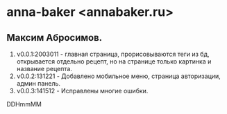 # anna-baker <annabaker.ru>
## Максим Абросимов.
1. v0.0.1:2003011 - главная страница, прорисовываются теги из бд, открывается отдельно рецепт, но на странице только картинка и название рецепта.
2. v0.0.2:131221 - Добавлено мобильное меню, страница авторизации, админ панель.
3. v0.0.3:141512 - Исправлены многие ошибки. 


DDHmmMM
